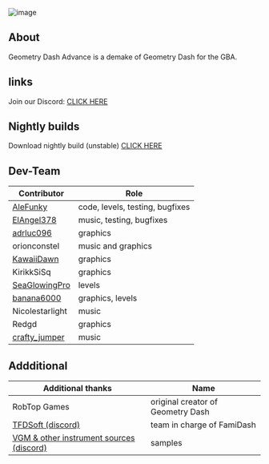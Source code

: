 ![image](https://github.com/AleFunky/geometry_dash_advance/blob/main/images/Image.jpg)

## About
Geometry Dash Advance is a demake of Geometry Dash for the GBA.

## links

Join our Discord: [CLICK HERE](https://discord.gg/WvUUqn2HMc)

## Nightly builds
Download nightly build (unstable) [CLICK HERE](https://nightly.link/AleFunky/geometry_dash_advance/workflows/main/main/gd-adv.zip)

## Dev-Team

|Contributor|Role|
|---|---|
|[AleFunky](https://github.com/PinguLinux)|code, levels, testing, bugfixes|
|[ElAngel378](https://github.com/ElAngel378)|music, testing, bugfixes|
|[adrluc096](https://github.com/123456oil)|graphics|
|orionconstel|music and graphics|
|[KawaiiDawn](https://github.com/Astroclimber26)|graphics|
|KirikkSiSq|graphics|
|[SeaGlowingPro](https://github.com/SeaGlowingPro)|levels|
|[banana6000](https://github.com/xXFamidash_Fan69Xx)|graphics, levels|
|Nicolestarlight|music|
|Redgd|graphics|
|[crafty_jumper](https://github.com/Crafty-Jumper)|music|

## Addditional
|Additional thanks| Name |
|---|---|
|RobTop Games|original creator of Geometry Dash|
|[TFDSoft (discord)](https://discord.gg/PCbwQaZs8K)|team in charge of FamiDash|
|[VGM & other instrument sources (discord)](https://discord.gg/m4qzYNGHuS)|samples|
